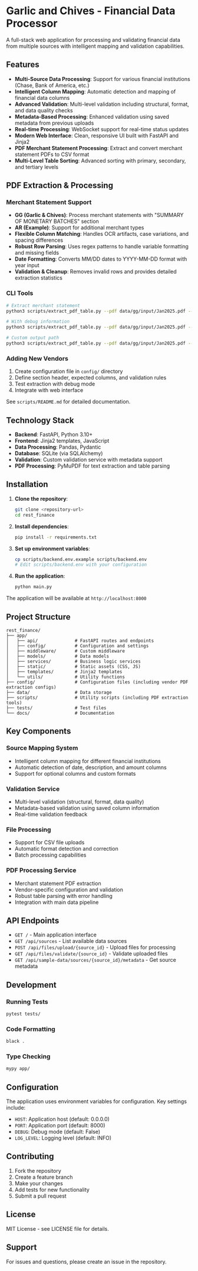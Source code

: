 # Garlic and Chives - Financial Data Processor

A full-stack web application for processing and validating financial data from multiple sources with intelligent mapping and validation capabilities.

## Features

- **Multi-Source Data Processing**: Support for various financial institutions (Chase, Bank of America, etc.)
- **Intelligent Column Mapping**: Automatic detection and mapping of financial data columns
- **Advanced Validation**: Multi-level validation including structural, format, and data quality checks
- **Metadata-Based Processing**: Enhanced validation using saved metadata from previous uploads
- **Real-time Processing**: WebSocket support for real-time status updates
- **Modern Web Interface**: Clean, responsive UI built with FastAPI and Jinja2
- **PDF Merchant Statement Processing**: Extract and convert merchant statement PDFs to CSV format
- **Multi-Level Table Sorting**: Advanced sorting with primary, secondary, and tertiary levels

## PDF Extraction & Processing

### Merchant Statement Support
- **GG (Garlic & Chives)**: Process merchant statements with "SUMMARY OF MONETARY BATCHES" section
- **AR (Example)**: Support for additional merchant types
- **Flexible Column Matching**: Handles OCR artifacts, case variations, and spacing differences
- **Robust Row Parsing**: Uses regex patterns to handle variable formatting and missing fields
- **Date Formatting**: Converts MM/DD dates to YYYY-MM-DD format with year input
- **Validation & Cleanup**: Removes invalid rows and provides detailed extraction statistics

### CLI Tools
```bash
# Extract merchant statement
python3 scripts/extract_pdf_table.py --pdf data/gg/input/Jan2025.pdf --vendor gg --year 2025

# With debug information
python3 scripts/extract_pdf_table.py --pdf data/gg/input/Jan2025.pdf --vendor gg --year 2025 --debug

# Custom output path
python3 scripts/extract_pdf_table.py --pdf data/gg/input/Jan2025.pdf --vendor gg --year 2025 --output data/gg/processed/Jan2025.csv
```

### Adding New Vendors
1. Create configuration file in `config/` directory
2. Define section header, expected columns, and validation rules
3. Test extraction with debug mode
4. Integrate with web interface

See `scripts/README.md` for detailed documentation.

## Technology Stack

- **Backend**: FastAPI, Python 3.10+
- **Frontend**: Jinja2 templates, JavaScript
- **Data Processing**: Pandas, Pydantic
- **Database**: SQLite (via SQLAlchemy)
- **Validation**: Custom validation service with metadata support
- **PDF Processing**: PyMuPDF for text extraction and table parsing

## Installation

1. **Clone the repository**:
   ```bash
   git clone <repository-url>
   cd rest_finance
   ```

2. **Install dependencies**:
   ```bash
   pip install -r requirements.txt
   ```

3. **Set up environment variables**:
   ```bash
   cp scripts/backend.env.example scripts/backend.env
   # Edit scripts/backend.env with your configuration
   ```

4. **Run the application**:
   ```bash
   python main.py
   ```

The application will be available at `http://localhost:8000`

## Project Structure

```
rest_finance/
├── app/
│   ├── api/              # FastAPI routes and endpoints
│   ├── config/           # Configuration and settings
│   ├── middleware/       # Custom middleware
│   ├── models/           # Data models
│   ├── services/         # Business logic services
│   ├── static/           # Static assets (CSS, JS)
│   ├── templates/        # Jinja2 templates
│   └── utils/            # Utility functions
├── config/               # Configuration files (including vendor PDF extraction configs)
├── data/                 # Data storage
├── scripts/              # Utility scripts (including PDF extraction tools)
├── tests/                # Test files
└── docs/                 # Documentation
```

## Key Components

### Source Mapping System
- Intelligent column mapping for different financial institutions
- Automatic detection of date, description, and amount columns
- Support for optional columns and custom formats

### Validation Service
- Multi-level validation (structural, format, data quality)
- Metadata-based validation using saved column information
- Real-time validation feedback

### File Processing
- Support for CSV file uploads
- Automatic format detection and correction
- Batch processing capabilities

### PDF Processing Service
- Merchant statement PDF extraction
- Vendor-specific configuration and validation
- Robust table parsing with error handling
- Integration with main data pipeline

## API Endpoints

- `GET /` - Main application interface
- `GET /api/sources` - List available data sources
- `POST /api/files/upload/{source_id}` - Upload files for processing
- `GET /api/files/validate/{source_id}` - Validate uploaded files
- `GET /api/sample-data/sources/{source_id}/metadata` - Get source metadata

## Development

### Running Tests
```bash
pytest tests/
```

### Code Formatting
```bash
black .
```

### Type Checking
```bash
mypy app/
```

## Configuration

The application uses environment variables for configuration. Key settings include:

- `HOST`: Application host (default: 0.0.0.0)
- `PORT`: Application port (default: 8000)
- `DEBUG`: Debug mode (default: False)
- `LOG_LEVEL`: Logging level (default: INFO)

## Contributing

1. Fork the repository
2. Create a feature branch
3. Make your changes
4. Add tests for new functionality
5. Submit a pull request

## License

MIT License - see LICENSE file for details.

## Support

For issues and questions, please create an issue in the repository. 